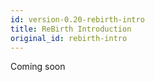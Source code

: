 ```yaml
---
id: version-0.20-rebirth-intro
title: ReBirth Introduction
original_id: rebirth-intro
---
```


Coming soon
